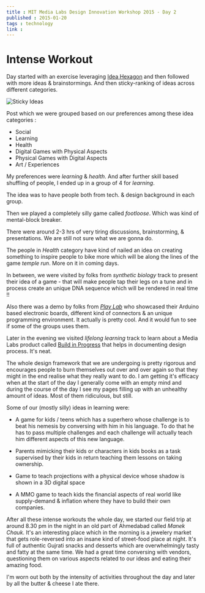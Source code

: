 ```yaml
---
title : MIT Media Labs Design Innovation Workshop 2015 - Day 2
published : 2015-01-20
tags : technology
link : 
---
```


# Intense Workout

Day started with an exercise leveraging [Idea Hexagon](http://www.slideshare.net/cameraculture/raskar-ideahexagonapr2010) and then followed with more ideas & brainstormings. And then sticky-ranking of ideas across different categories.

![Sticky Ideas](/content/images/2015/02/IMG_0375-copy.jpeg)

Post which we were grouped based on our preferences among these idea categories :

- Social
- Learning
- Health
- Digital Games with Physical Aspects
- Physical Games with Digital Aspects
- Art / Experiences

My preferences were _learning_ & _health_. And after further skill based shuffling of people, I ended up in a group of 4 for _learning_.

The idea was to have people both from tech. & design background in each group.

Then we played a completely silly game called _footloose_. Which was kind of mental-block breaker.

There were around 2-3 hrs of very tiring discussions, brainstorming, & presentations.  We are still not sure what we are gonna do.

The people in _Health_ category have kind of nailed an idea on creating something to inspire people to bike more which will be along the lines of the game _temple run_. More on it in coming days.

In between, we were visited by folks from _synthetic biology_ track to present their idea of a game - that will make people tap their legs on a tune and in process create an unique DNA sequence which will be rendered in real time !!

Also there was a demo by folks from [_Play Lab_](http://playlab.in/) who showcased their Arduino based electronic boards, different kind of connectors & an unique programming environment. It actually is pretty cool. And it would fun to see if some of the groups uses them.

Later in the evening we visited _lifelong learning_ track to learn about a Media Labs product called [Build in Progress](http://buildinprogress.media.mit.edu/) that helps in documenting design process. It's neat.

The whole design framework that we are undergoing is pretty rigorous and encourages people to burn themselves out over and over again so that they might in the end realise what they really want to do. I am getting it's efficacy when at the start of the day I generally come with an empty mind and during the course of the day I see my pages filling up with an unhealthy amount of ideas. Most of them ridiculous, but still.

Some of our (mostly silly) ideas in learning were:

- A game for kids / teens which has a superhero whose challenge is to beat his nemesis by conversing with him in his language. To do that he has to pass multiple challenges and each challenge will actually teach him different aspects of this new language.

- Parents mimicking their kids or characters in kids books as a task supervised by their kids in return teaching them lessons on taking ownership.

- Game to teach projections with a physical device whose shadow is shown in a 3D digital space

- A MMO game to teach kids the financial aspects of real world like supply-demand & inflation where they have to build their own companies.

After all these intense workouts the whole day, we started our field trip at around 8.30 pm in the night in an old part of Ahmedabad called _Manek Chauk_. It's an interesting place which in the morning is a jewelery market that gets role-reversed into an insane kind of street-food place at night. It's full of authentic Gujrati snacks and desserts which are overwhelmingly tasty and fatty at the same time. We had a great time conversing with vendors, questioning them on various aspects related to our ideas and eating their amazing food.

I'm worn out both by the intensity of activities throughout the day and later by all the butter & cheese I ate there.








